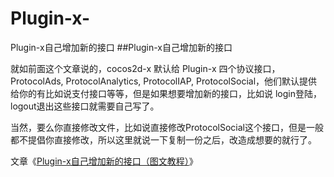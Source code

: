 # Plugin-x-
Plugin-x自己增加新的接口
##Plugin-x自己增加新的接口

就如前面这个文章说的，cocos2d-x 默认给 Plugin-x 四个协议接口，ProtocolAds, ProtocolAnalytics, ProtocolIAP, ProtocolSocial，他们默认提供给你的有比如说支付接口等等，但是如果想要增加新的接口，比如说 login登陆，logout退出这些接口就需要自己写了。

当然，要么你直接修改文件，比如说直接修改ProtocolSocial这个接口，但是一般都不提倡你直接修改，所以这里就说一下复制一份之后，改造成想要的就行了。

文章《[Plugin-x自己增加新的接口（图文教程）](http://www.hudongdong.com/cocos2d/171.html)》
